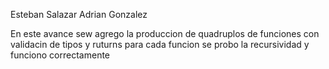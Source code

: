 Esteban Salazar
Adrian Gonzalez

En este avance sew agrego la produccion de quadruplos de funciones con validacin de tipos y ruturns para cada funcion se probo la recursividad y funciono correctamente